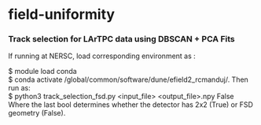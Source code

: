 # field-uniformity
### Track selection for LArTPC data using DBSCAN + PCA Fits
If running at NERSC, load corresponding environment as :  

$ module load conda  
$ conda activate /global/common/software/dune/efield2_rcmanduj/. 
Then run as:  
$ python3 track_selection_fsd.py <input_file> <output_file>.npy False  
Where the last bool determines whether the detector has 2x2 (True) or FSD geometry (False). 

